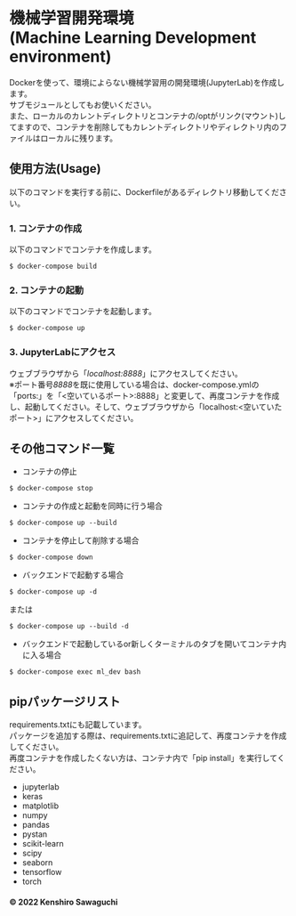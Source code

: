 # 機械学習開発環境<br>(Machine Learning Development environment)

Dockerを使って、環境によらない機械学習用の開発環境(JupyterLab)を作成します。  
サブモジュールとしてもお使いください。  
また、ローカルのカレントディレクトリとコンテナの/optがリンク(マウント)してますので、コンテナを削除してもカレントディレクトリやディレクトリ内のファイルはローカルに残ります。

## 使用方法(Usage)
以下のコマンドを実行する前に、Dockerfileがあるディレクトリ移動してください。
### 1. コンテナの作成  
以下のコマンドでコンテナを作成します。
```console
$ docker-compose build
```
### 2. コンテナの起動  
以下のコマンドでコンテナを起動します。
```console
$ docker-compose up
```
### 3. JupyterLabにアクセス  
ウェブブラウザから「*localhost:8888*」にアクセスしてください。  
※ポート番号*8888*を既に使用している場合は、docker-compose.ymlの「ports:」を「<空いているポート>:8888」と変更して、再度コンテナを作成し、起動してください。そして、ウェブブラウザから「localhost:<空いていたポート>」にアクセスしてください。

## その他コマンド一覧
- コンテナの停止  
```
$ docker-compose stop
```
- コンテナの作成と起動を同時に行う場合
```
$ docker-compose up --build
```
- コンテナを停止して削除する場合
```
$ docker-compose down
```
- バックエンドで起動する場合
```
$ docker-compose up -d
```
または
```
$ docker-compose up --build -d
```
- バックエンドで起動しているor新しくターミナルのタブを開いてコンテナ内に入る場合
```
$ docker-compose exec ml_dev bash
```

## pipパッケージリスト
requirements.txtにも記載しています。  
パッケージを追加する際は、requirements.txtに追記して、再度コンテナを作成してください。  
再度コンテナを作成したくない方は、コンテナ内で「pip install」を実行してください。  
- jupyterlab
- keras
- matplotlib
- numpy
- pandas
- pystan
- scikit-learn
- scipy
- seaborn
- tensorflow
- torch

#### &copy; 2022 Kenshiro Sawaguchi